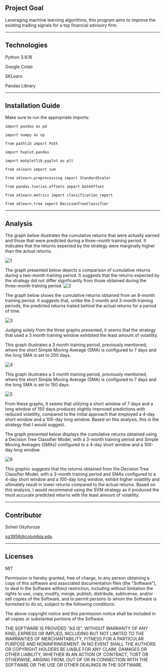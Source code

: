
## Project Goal

Leveraging machine learning algorithms, this program aims to improve the existing trading signals for a top financial advisory firm.

---

## Technologies

Python 3.9.16

Google Colab

SKLearn

Pandas Library

---


## Installation Guide

Make sure to run the appropriate imports:

`import pandas as pd`

`import numpy as np`

`from pathlib import Path`

`import hvplot.pandas`

`import matplotlib.pyplot as plt`

`from sklearn import svm`

`from sklearn.preprocessing import StandardScaler`

`from pandas.tseries.offsets import DateOffset`

`from sklearn.metrics import classification_report`

`from sklearn.tree import DecisionTreeClassifier`

---


## Analysis


The graph below illustrates the cumulative returns that were actually earned and those that were predicted during a three-month training period. It indicates that the returns expected by the strategy were marginally higher than the actual returns.

![1](https://github.com/sg3956/Machine_Learning_Trading_Bot/blob/1692d26884a927d2a797d57351d55c191beb3da1/3_4_100.png)


The graph presented below depicts a comparison of cumulative returns during a two-month training period. It suggests that the returns expected by the strategy did not differ significantly from those obtained during the three-month training period.
![2](https://github.com/sg3956/Machine_Learning_Trading_Bot/blob/1692d26884a927d2a797d57351d55c191beb3da1/2_4_100.png)


The graph below shows the cumulative returns obtained from an 8-month training period. It suggests that, unlike the 2-month and 3-month training periods, the predicted returns trailed behind the actual returns for a period of time.

![3](https://github.com/sg3956/Machine_Learning_Trading_Bot/blob/1692d26884a927d2a797d57351d55c191beb3da1/8_4_100.png)


Judging solely from the three graphs presented, it seems that the strategy that used a 3 month training window exhibited the least amount of volatility.


This graph illustrates a 3 month training period, previously mentioned, where the short Simple Moving Average (SMA) is configured to 7 days and the long SMA is set to 200 days.

![4](https://github.com/sg3956/Machine_Learning_Trading_Bot/blob/1692d26884a927d2a797d57351d55c191beb3da1/7_200.png)


This graph illustrates a 3 month training period, previously mentioned, where the short Simple Moving Average (SMA) is configured to 7 days and the long SMA is set to 150 days.


![5](https://github.com/sg3956/Machine_Learning_Trading_Bot/blob/1692d26884a927d2a797d57351d55c191beb3da1/7_150.png)


From these graphs, it seems that utilizing a short window of 7 days and a long window of 150 days produces slightly improved predictions with reduced volatility, compared to the initial approach that employed a 4-day short window and a 100-day long window. Based on this analysis, this is the strategy that I would suggest.

The graph presented below displays the cumulative returns obtained using a Decision Tree Classifier Model, with a 3-month training period and Simple Moving Averages (SMAs) configured to a 4-day short window and a 100-day long window.


![6](https://github.com/sg3956/Machine_Learning_Trading_Bot/blob/1692d26884a927d2a797d57351d55c191beb3da1/Actual_vs_DTC.png)

This graphic suggests that the returns obtained from the Decision Tree Classifier Model, with a 3-month training period and SMAs configured to a 4-day short window and a 100-day long window, exhibit higher volatility and ultimately result in lower returns compared to the actual returns. Based on this analysis, I would recommend using the SVM strategy as it produced the most accurate predicted returns with the least amount of volatility.

---


## Contributor

Soheil Gityforoze

sg3956@columbia.edu


---

## Licenses

MIT

Permission is hereby granted, free of charge, to any person obtaining a copy of this software and associated documentation files (the "Software"), to deal in the Software without restriction, including without limitation the rights to use, copy, modify, merge, publish, distribute, sublicense, and/or sell copies of the Software, and to permit persons to whom the Software is furnished to do so, subject to the following conditions:

The above copyright notice and this permission notice shall be included in all copies or substantial portions of the Software.

THE SOFTWARE IS PROVIDED "AS IS", WITHOUT WARRANTY OF ANY KIND, EXPRESS OR IMPLIED, INCLUDING BUT NOT LIMITED TO THE WARRANTIES OF MERCHANTABILITY, FITNESS FOR A PARTICULAR PURPOSE AND NONINFRINGEMENT. IN NO EVENT SHALL THE AUTHORS OR COPYRIGHT HOLDERS BE LIABLE FOR ANY CLAIM, DAMAGES OR OTHER LIABILITY, WHETHER IN AN ACTION OF CONTRACT, TORT OR OTHERWISE, ARISING FROM, OUT OF OR IN CONNECTION WITH THE SOFTWARE OR THE USE OR OTHER DEALINGS IN THE SOFTWARE.
